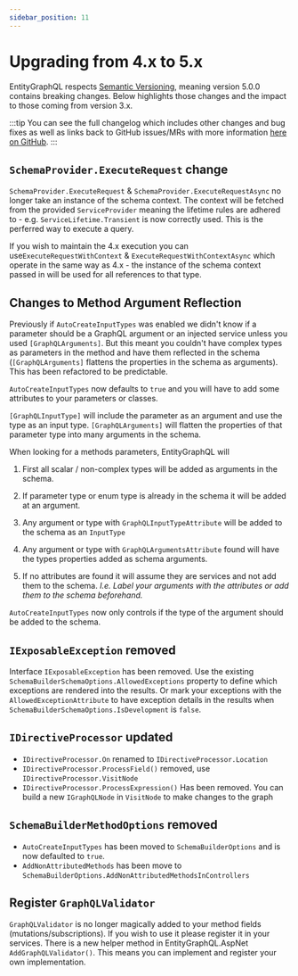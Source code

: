 ```yaml
---
sidebar_position: 11
---
```


# Upgrading from 4.x to 5.x

EntityGraphQL respects [Semantic Versioning](https://semver.org/), meaning version 5.0.0 contains breaking changes. Below highlights those changes and the impact to those coming from version 3.x.

:::tip
You can see the full changelog which includes other changes and bug fixes as well as links back to GitHub issues/MRs with more information [here on GitHub](https://github.com/EntityGraphQL/EntityGraphQL/blob/master/CHANGELOG.md).
:::

## `SchemaProvider.ExecuteRequest` change

`SchemaProvider.ExecuteRequest` & `SchemaProvider.ExecuteRequestAsync` no longer take an instance of the schema context. The context will be fetched from the provided `ServiceProvider` meaning the lifetime rules are adhered to - e.g. `ServiceLifetime.Transient` is now correctly used. This is the perferred way to execute a query.

If you wish to maintain the 4.x execution you can use`ExecuteRequestWithContext` & `ExecuteRequestWithContextAsync` which operate in the same way as 4.x - the instance of the schema context passed in will be used for all references to that type.

## Changes to Method Argument Reflection

Previously if `AutoCreateInputTypes` was enabled we didn't know if a parameter should be a GraphQL argument or an injected service unless you used `[GraphQLArguments]`. But this meant you couldn't have complex types as parameters in the method and have them reflected in the schema (`[GraphQLArguments]` flattens the properties in the schema as arguments). This has been refactored to be predictable.

`AutoCreateInputTypes` now defaults to `true` and you will have to add some attributes to your parameters or classes.

`[GraphQLInputType]` will include the parameter as an argument and use the type as an input type. `[GraphQLArguments]` will flatten the properties of that parameter type into many arguments in the schema.

When looking for a methods parameters, EntityGraphQL will

1. First all scalar / non-complex types will be added as arguments in the schema.

2. If parameter type or enum type is already in the schema it will be added at an argument.

3. Any argument or type with `GraphQLInputTypeAttribute` will be added to the schema as an `InputType`

4. Any argument or type with `GraphQLArgumentsAttribute` found will have the types properties added as schema arguments.

5. If no attributes are found it will assume they are services and not add them to the schema. _I.e. Label your arguments with the attributes or add them to the schema beforehand._

`AutoCreateInputTypes` now only controls if the type of the argument should be added to the schema.

## `IExposableException` removed

Interface `IExposableException` has been removed. Use the existing `SchemaBuilderSchemaOptions.AllowedExceptions` property to define which exceptions are rendered into the results. Or mark your exceptions with the `AllowedExceptionAttribute` to have exception details in the results when `SchemaBuilderSchemaOptions.IsDevelopment` is `false`.

## `IDirectiveProcessor` updated

- `IDirectiveProcessor.On` renamed to `IDirectiveProcessor.Location`
- `IDirectiveProcessor.ProcessField()` removed, use `IDirectiveProcessor.VisitNode`
- `IDirectiveProcessor.ProcessExpression()` Has been removed. You can build a new `IGraphQLNode` in `VisitNode` to make changes to the graph

## `SchemaBuilderMethodOptions` removed

- `AutoCreateInputTypes` has been moved to `SchemaBuilderOptions` and is now defaulted to `true`.
- `AddNonAttributedMethods` has been move to `SchemaBuilderOptions.AddNonAttributedMethodsInControllers`


## Register `GraphQLValidator`

`GraphQLValidator` is no longer magically added to your method fields (mutations/subscriptions). If you wish to use it please register it in your services. There is a new helper method in EntityGraphQL.AspNet `AddGraphQLValidator()`. This means you can implement and register your own implementation.